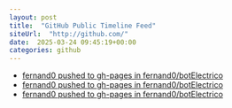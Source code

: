 ```yaml
---
layout: post
title:  "GitHub Public Timeline Feed"
siteUrl:  "http://github.com/"
date:  2025-03-24 09:45:19+00:00
categories: github
---
```

*  [fernand0 pushed to gh-pages in fernand0/botElectrico](https://github.com/fernand0/botElectrico/compare/912e353ba8...e36322a0f6)
*  [fernand0 pushed to gh-pages in fernand0/botElectrico](https://github.com/fernand0/botElectrico/compare/0c8de7c658...73fc0fcec4)
*  [fernand0 pushed to gh-pages in fernand0/botElectrico](https://github.com/fernand0/botElectrico/compare/62120a86f5...32630a38cf)
